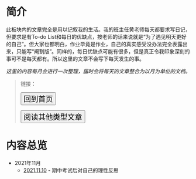 # 简介

此板块内的文章完全是用以记叙我的生活。我的班主任黄老师每天都要求写日记，但要求是有To-do List和每日的优缺点，按老师的话来说就是“为了遇见明天更好的自己”。但大家也都明白，作业毕竟是作业，自己的真实感受没办法完全表露出来，只能写“阉割版”。同样的，每日优缺点可能有很多，但是真正令我印象深刻的事可不是每天都有。所以这里的文章不会写下每天发生的事。

*这里的内容每月会进行一次整理，届时会将每天的文章整合为以月为单位的文档。*

> 链接：
>
> <a href="../README.md"><button style="font-size:20px">回到首页</button></a>
>
> <a href="杂项/杂项.md"><button style="font-size:20px">阅读其他类型文章</button></a>

# 内容总览

- 2021年11月
  - [2021.11.10](2021.11/10.md) - 期中考试后对自己的理性反思

